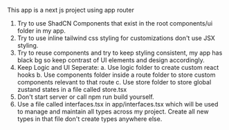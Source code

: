 This app is a next js project using app router
1. Try to use ShadCN Components that exist in the root components/ui folder in my app.
2. Try to use inline tailwind css styling for customizations don't use JSX styling.
3. Try to reuse components and try to keep styling consistent, my app has black bg so keep contrast of UI elements and design accordingly.
4. Keep Logic and UI Seperate:
    a. Use logic folder to create custom react hooks
    b. Use components folder inside a route folder to store custom components relevant to that route
    c. Use store folder to store global zustand states in a file called store.tsx
5. Don't start server or call npm run build yourself.
6. Use a file called interfaces.tsx in app/interfaces.tsx which will be used to manage and maintain all types across my project. Create all new types in that file don't create types anywhere else.
